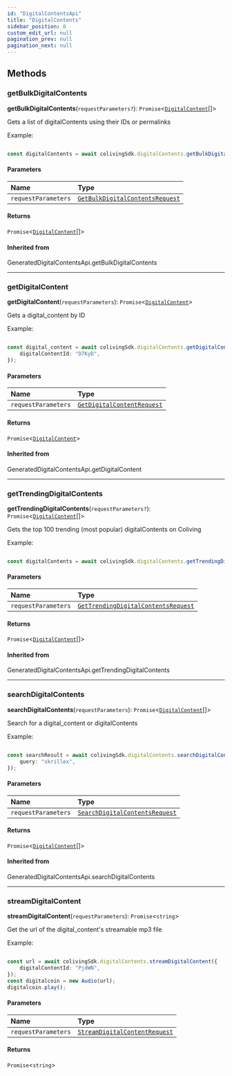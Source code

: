 ```yaml
---
id: "DigitalContentsApi"
title: "DigitalContents"
sidebar_position: 0
custom_edit_url: null
pagination_prev: null
pagination_next: null
---
```


## Methods

### getBulkDigitalContents

**getBulkDigitalContents**(`requestParameters?`): `Promise`<[`DigitalContent`](../interfaces/DigitalContent.md)[]\>

Gets a list of digitalContents using their IDs or permalinks

Example:

```typescript

const digitalContents = await colivingSdk.digitalContents.getBulkDigitalContents();

```

#### Parameters

| Name | Type |
| :------ | :------ |
| `requestParameters` | [`GetBulkDigitalContentsRequest`](../interfaces/GetBulkDigitalContentsRequest.md) |

#### Returns

`Promise`<[`DigitalContent`](../interfaces/DigitalContent.md)[]\>

#### Inherited from

GeneratedDigitalContentsApi.getBulkDigitalContents

___

### getDigitalContent

**getDigitalContent**(`requestParameters`): `Promise`<[`DigitalContent`](../interfaces/DigitalContent.md)\>

Gets a digital_content by ID

Example:

```typescript

const digital_content = await colivingSdk.digitalContents.getDigitalContent({
    digitalContentId: "D7KyD",
});

```

#### Parameters

| Name | Type |
| :------ | :------ |
| `requestParameters` | [`GetDigitalContentRequest`](../interfaces/GetDigitalContentRequest.md) |

#### Returns

`Promise`<[`DigitalContent`](../interfaces/DigitalContent.md)\>

#### Inherited from

GeneratedDigitalContentsApi.getDigitalContent

___

### getTrendingDigitalContents

**getTrendingDigitalContents**(`requestParameters?`): `Promise`<[`DigitalContent`](../interfaces/DigitalContent.md)[]\>

Gets the top 100 trending (most popular) digitalContents on Coliving

Example:

```typescript

const digitalContents = await colivingSdk.digitalContents.getTrendingDigitalContents();

```

#### Parameters

| Name | Type |
| :------ | :------ |
| `requestParameters` | [`GetTrendingDigitalContentsRequest`](../interfaces/GetTrendingDigitalContentsRequest.md) |

#### Returns

`Promise`<[`DigitalContent`](../interfaces/DigitalContent.md)[]\>

#### Inherited from

GeneratedDigitalContentsApi.getTrendingDigitalContents

___

### searchDigitalContents

**searchDigitalContents**(`requestParameters`): `Promise`<[`DigitalContent`](../interfaces/DigitalContent.md)[]\>

Search for a digital_content or digitalContents

Example:

```typescript

const searchResult = await colivingSdk.digitalContents.searchDigitalContents({
    query: "skrillex",
});

```

#### Parameters

| Name | Type |
| :------ | :------ |
| `requestParameters` | [`SearchDigitalContentsRequest`](../interfaces/SearchDigitalContentsRequest.md) |

#### Returns

`Promise`<[`DigitalContent`](../interfaces/DigitalContent.md)[]\>

#### Inherited from

GeneratedDigitalContentsApi.searchDigitalContents

___

### streamDigitalContent

**streamDigitalContent**(`requestParameters`): `Promise`<`string`\>

Get the url of the digital_content's streamable mp3 file

Example:

```typescript

const url = await colivingSdk.digitalContents.streamDigitalContent({
    digitalContentId: "PjdWN",
});
const digitalcoin = new Audio(url);
digitalcoin.play();

```

#### Parameters

| Name | Type |
| :------ | :------ |
| `requestParameters` | [`StreamDigitalContentRequest`](../interfaces/StreamDigitalContentRequest.md) |

#### Returns

`Promise`<`string`\>
